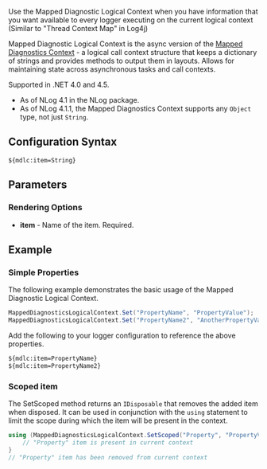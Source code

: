 Use the Mapped Diagnostic Logical Context when you have information that you want available to every logger executing on the current logical context (Similar to "Thread Context Map" in Log4j)

Mapped Diagnostic Logical Context is the async version of the [Mapped Diagnostics Context](Mdc-Layout-Renderer) - a logical call context structure that keeps a dictionary of strings and provides methods to output them in layouts. Allows for maintaining state across asynchronous tasks and call contexts. 

Supported in .NET 4.0 and 4.5.

- As of NLog 4.1 in the NLog package.
- As of NLog 4.1.1, the Mapped Diagnostics Context supports any `Object` type, not just `String`.

## Configuration Syntax
```
${mdlc:item=String}
```

## Parameters
### Rendering Options
* **item** - Name of the item. Required.

## Example
### Simple Properties
The following example demonstrates the basic usage of the Mapped Diagnostic Logical Context.

```c#
MappedDiagnosticsLogicalContext.Set("PropertyName", "PropertyValue");
MappedDiagnosticsLogicalContext.Set("PropertyName2", "AnotherPropertyValue");
```

Add the following to your logger configuration to reference the above properties.
```xml
${mdlc:item=PropertyName}
${mdlc:item=PropertyName2}
```

### Scoped item
The SetScoped method returns an `IDisposable` that removes the added item when disposed. It can be used in conjunction with the `using` statement to limit the scope during which the item will be present in the context.

```c#
using (MappedDiagnosticsLogicalContext.SetScoped("Property", "PropertyValue")) {
    // "Property" item is present in current context
}
// "Property" item has been removed from current context
```